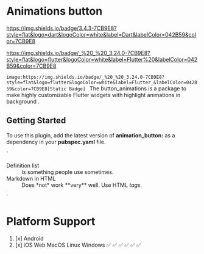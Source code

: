 # Animations button
https://img.shields.io/badge/3.4.3-7CB9E8?style=flat&logo=dart&logoColor=white&label=Dart&labelColor=042B59&color=7CB9E8

https://img.shields.io/badge/_%20_%20_3.24.0-7CB9E8?style=flat&logo=flutter&logoColor=white&label=Flutter%20&labelColor=042B59&color=7CB9E8

`image:https://img.shields.io/badge/_%20_%20_3.24.0-7CB9E8?style=flat&logo=flutter&logoColor=white&label=Flutter_&labelColor=042B59&color=7CB9E8[Static Badge]
`
The button_animations is a package to make highly customizable Flutter widgets 
with highlight animations in background .

## Getting Started
To use this plugin, add the latest version of **animation_button:** as a dependency
in your **pubspec.yaml** file.

`
<dl>
  <dt>Definition list</dt>
  <dd>Is something people use sometimes.</dd>

  <dt>Markdown in HTML</dt>
  <dd>Does *not* work **very** well. Use HTML <em>tags</em>.</dd>
</dl>`

# Platform Support
1. [x] Android
2. [x] iOS	Web	MacOS	Linux	Windows   ✅    ✅	✅	✅	✅  	✅

